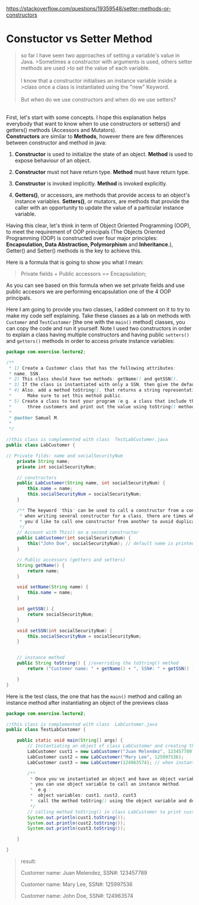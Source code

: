 https://stackoverflow.com/questions/19359548/setter-methods-or-constructors

# Constuctor vs Setter Method

> so far I have seen two approaches of setting a variable's value in Java. >Sometimes a constructor with arguments is used, others setter methods are used >to set the value of each variable.
></br></br>I know that a constructor initialises an instance variable inside a >class once a class is instantiated using the "new" Keyword.
></br></br>But when do we use constructors and when do we use setters?

</br>
First, let's start with some concepts. I hope this explanation helps everybody that want to know when to use constructors or setters() and getters() methods (Accessors and Mutators).
</br>
<b>Constructors</b> are similar to <b>Methods</b>, however there are few differences between constructor and method in java:

1) <b>Constructor</b> is used to initialize the state of an object. <b>Method</b> is used to expose behaviour of an object.

2) <b>Constructor</b> must not have return type. <b>Method</b> must have return type.

3) <b>Constructor</b> is invoked implicitly. <b>Method</b> is invoked explicitly.

4) <b>Getters()</b>, or accessors, are methods that provide access to an object's instance variables. <b>Setters()</b>, or mutators, are methods that provide the caller with an opportunity to update the value of a particular instance variable.

Having this clear, let's think in term of Object Oriented Programming (OOP), to meet the requirement of OOP principals (The Objects Oriented Programming (OOP) is constructed over four major principles: <b>Encapsulation, Data Abstraction, Polymorphism</b> and <b>Inheritance</b>.), Getter() and Setter() methods is the key to achieve this.

Here is a formula that is going to show you what I mean:

> Private fields + Public accessors == Encapsulation;

As you can see based on this formula when we set private fields and use public accesors we are performing encapsulation one of the 4 OOP principals.

Here I am going to provide you two classes, I added comment on it to try to make my code self explaining. Take these classes as a lab on methods with `Customer` and `TestCustomer` [the one with the `main()` method] classes, you can copy the code and run it yourself. Note I used two constructors in order to explain a class having multiple constructors and having public `setters()` and `getters()` methods in order to access private instance variables:

```java
package com.exercise.lecture2;

/**
 * 1) Create a Customer class that has the following attributes:
 * name, SSN.
 * 2) This class should have two methods: getName() and getSSN().
 * 3) If the class is instantiated with only a SSN, then give the default name of "John Doe". (HINT: Use two constructors)
 * 4) Also, add a method toString(), that returns a string representation of the customer object (name and SSN concatenated).
 *      Make sure to set this method public.
 * 5) Create a class to test your program (e.g. a class that include the main() method). In your test program, instantiate
 *      three customers and print out the value using toString() method.
 * 
 * @author Samuel M.
 *
 */

//this class is complemented with class  TestLabCustomer.java
public class LabCustomer {

// Private filds: name and socialSecurityNum
    private String name;
    private int socialSecurityNum;

    // constructors
    public LabCustomer(String name, int socialSecurityNum) {
        this.name = name;
        this.socialSecurityNum = socialSecurityNum;
    }

    /** The keyword 'this' can be used to call a constructor from a constructor,
     * when writing several constructor for a class, there are times when
     * you'd like to call one constructor from another to avoid duplicate code.
     */
    // Account with This() on a second constructor
    public LabCustomer(int socialSecurityNum) {
        this("John Doe", socialSecurityNum); // default name is printed if only the SSN is provided
    }

    // Public accessors (getters and setters)
    String getName() {
        return name;
    }

    void setName(String name) {
        this.name = name;
    }

    int getSSN() {
        return socialSecurityNum;
    }

    void setSSN(int socialSecurityNum) {
        this.socialSecurityNum = socialSecurityNum;
    }


    // instance method
    public String toString() { //overriding the toString() method 
        return ("Customer name: " + getName() + ", SSN#: " + getSSN() ); // concatenating the name and SSN

    }
}
```

Here is the test class, the one that has the `main()` method and calling an instance method after instantiating an object of the previews class

```java
package com.exercise.lecture2;

//this class is complemented with class  LabCustomer.java
public class TestLabCustomer {

    public static void main(String[] args) {
        // Instantiating an object of class LabCustomer and creating three customers objects
        LabCustomer cust1 = new LabCustomer("Juan Melendez", 123457789);
        LabCustomer cust2 = new LabCustomer("Mary Lee", 125997536);
        LabCustomer cust3 = new LabCustomer(124963574); // when instantiating with no "name", the default (John Doe) is printed 

        /**
         * Once you've instantiated an object and have an object variable,
         * you can use object variable to call an instance method. 
         *  e.g.:
         *  object variables: cust1, cust2, cust3
         *  call the method toString() using the object variable and dot [.] in order to perform the method call.
         */
        // calling method toString() in class LabCustomer to print customer values
        System.out.println(cust1.toString());
        System.out.println(cust2.toString());
        System.out.println(cust3.toString());

    }

}
```
> result:
> 
> Customer name: Juan Melendez, SSN#: 123457789
> 
> Customer name: Mary Lee, SSN#: 125997536
> 
> Customer name: John Doe, SSN#: 124963574

